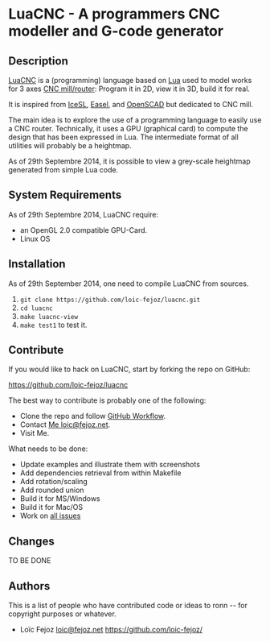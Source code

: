 LuaCNC - A programmers CNC modeller and G-code generator
========================================================

## Description

[LuaCNC](https://github.com/loic-fejoz/luacnc) is a (programming) language based on [Lua](http://www.lua.org/) used to model works for 3 axes [CNC mill/router](http://en.wikipedia.org/wiki/CNC_router):
Program it in 2D, view it in 3D, build it for real.

It is inspired from [IceSL](http://webloria.loria.fr/~slefebvr/icesl/), [Easel](http://www.easel.com/), and [OpenSCAD](http://www.openscad.org)  but dedicated to CNC mill.

The main idea is to explore the use of a programming language to easily use a CNC router.
Technically, it uses a GPU (graphical card) to compute the design that has been expressed in Lua.
The intermediate format of all utilities will probably be a heightmap.

As of 29th Septembre 2014, it is possible to view a grey-scale heightmap generated from simple Lua code.


## System Requirements

As of 29th Septembre 2014, LuaCNC require:

- an OpenGL 2.0 compatible GPU-Card.
- Linux OS

## Installation

As of 29th September 2014, one need to compile LuaCNC from sources.

1. `git clone https://github.com/loic-fejoz/luacnc.git`
2. `cd luacnc`
3. `make luacnc-view`
5. `make test1` to test it.

## Contribute

If you would like to hack on LuaCNC, start by forking the repo on GitHub:

https://github.com/loic-fejoz/luacnc

The best way to contribute is probably one of the following:

* Clone the repo and follow [GitHub Workflow](https://guides.github.com/introduction/flow/index.html).
* Contact [Me <loic@fejoz.net>](mailto:loic@fejoz.net).
* Visit Me.

What needs to be done:

* Update examples and illustrate them with screenshots
* Add dependencies retrieval from within Makefile
* Add rotation/scaling
* Add rounded union
* Build it for MS/Windows
* Build it for Mac/OS
* Work on [all issues](https://github.com/loic-fejoz/luacnc/issues)


## Changes

TO BE DONE

## Authors

This is a list of people who have contributed code or ideas to ronn -- for
copyright purposes or whatever.

* Loïc Fejoz <loic@fejoz.net> <https://github.com/loic-fejoz/>
